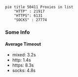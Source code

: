 
```mermaid
pie title 50411 Proxies in list
    "HTTP" : 21917
    "HTTPS": 6131
    "SOCKS" : 27774
```

### Some Info
#### Average Timeout

- mixed: 3.2s
- http: 1.4s
- https: 8.3s
- socks: 4.8s